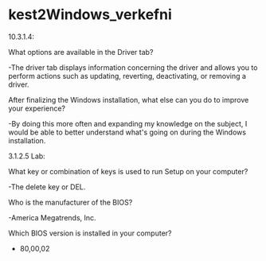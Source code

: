 # kest2Windows_verkefni
10.3.1.4:

What options are available in the Driver tab?

  -The driver tab displays information concerning the driver and allows you to perform actions such as updating, reverting, deactivating, or removing a driver.
  
After finalizing the Windows installation, what else can you do to improve your experience?

  -By doing this more often and expanding my knowledge on the subject, I would be able to better understand what's going on during the Windows installation.

3.1.2.5 Lab:

What key or combination of keys is used to run Setup on your computer?

  -The delete key or DEL.

Who is the manufacturer of the BIOS?

  -America Megatrends, Inc.

Which BIOS version is installed in your computer?

  - 80,00,02

